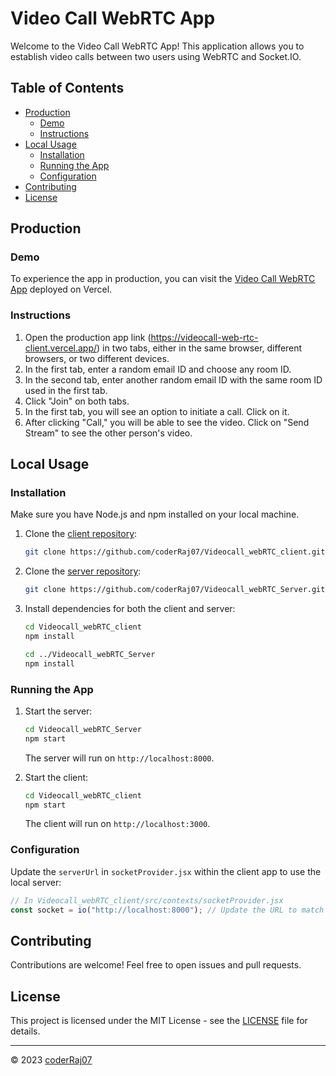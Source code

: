 # Video Call WebRTC App

Welcome to the Video Call WebRTC App! This application allows you to establish video calls between two users using WebRTC and Socket.IO.

## Table of Contents

- [Production](#production)
  - [Demo](#demo)
  - [Instructions](#instructions)
- [Local Usage](#local-usage)
  - [Installation](#installation)
  - [Running the App](#running-the-app)
  - [Configuration](#configuration)
- [Contributing](#contributing)
- [License](#license)

## Production

### Demo

To experience the app in production, you can visit the [Video Call WebRTC App](https://videocall-web-rtc-client.vercel.app/) deployed on Vercel.

### Instructions

1. Open the production app link (https://videocall-web-rtc-client.vercel.app/) in two tabs, either in the same browser, different browsers, or two different devices.
2. In the first tab, enter a random email ID and choose any room ID.
3. In the second tab, enter another random email ID with the same room ID used in the first tab.
4. Click "Join" on both tabs.
5. In the first tab, you will see an option to initiate a call. Click on it.
6. After clicking "Call," you will be able to see the video. Click on "Send Stream" to see the other person's video.

## Local Usage

### Installation

Make sure you have Node.js and npm installed on your local machine.

1. Clone the [client repository](https://github.com/coderRaj07/Videocall_webRTC_client):

   ```bash
   git clone https://github.com/coderRaj07/Videocall_webRTC_client.git
   ```

2. Clone the [server repository](https://github.com/coderRaj07/Videocall_webRTC_Server):

   ```bash
   git clone https://github.com/coderRaj07/Videocall_webRTC_Server.git
   ```

3. Install dependencies for both the client and server:

   ```bash
   cd Videocall_webRTC_client
   npm install

   cd ../Videocall_webRTC_Server
   npm install
   ```

### Running the App

1. Start the server:

   ```bash
   cd Videocall_webRTC_Server
   npm start
   ```

   The server will run on `http://localhost:8000`.

2. Start the client:

   ```bash
   cd Videocall_webRTC_client
   npm start
   ```

   The client will run on `http://localhost:3000`.

### Configuration

Update the `serverUrl` in `socketProvider.jsx` within the client app to use the local server:

```javascript
// In Videocall_webRTC_client/src/contexts/socketProvider.jsx
const socket = io("http://localhost:8000"); // Update the URL to match your local server
```

## Contributing

Contributions are welcome! Feel free to open issues and pull requests.

## License

This project is licensed under the MIT License - see the [LICENSE](LICENSE) file for details.

---

&copy; 2023 [coderRaj07](https://github.com/coderRaj07)
```
